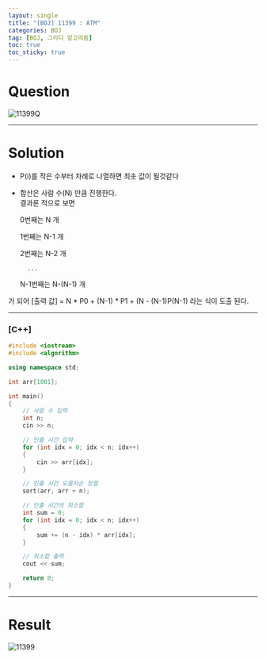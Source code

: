 ```yaml
---
layout: single
title: "[BOJ] 11399 : ATM"
categories: BOJ
tag: [BOJ, 그리디 알고리즘]
toc: true
toc_sticky: true
---
```


# Question
![11399Q](https://user-images.githubusercontent.com/97664446/169690433-52ffe891-f145-4958-9d1a-4622d1e65fb5.PNG)

***

# Solution
- P(i)를 작은 수부터 차례로 나열하면 최솟 값이 될것같다 <br>
- 합산은 사람 수(N) 만큼 진행한다. <br>
결과론 적으로 보면

  0번째는 N 개

  1번째는 N-1 개

  2번째는 N-2 개

        ... 

  N-1번째는 N-(N-1) 개
  
가 되어 [출력 값] = N * P0 + (N-1) * P1 + (N - (N-1)P(N-1) 라는 식이 도출 된다.

***

### [C++]

```c++
#include <iostream>
#include <algorithm>

using namespace std;

int arr[1001];

int main()
{
	// 사람 수 입력
	int n;
	cin >> n;

	// 인출 시간 입력
	for (int idx = 0; idx < n; idx++)
	{
		cin >> arr[idx];
	}

	// 인출 시간 오름차순 정렬
	sort(arr, arr + n);

	// 인출 시간의 최소합
	int sum = 0;
	for (int idx = 0; idx < n; idx++)
	{
		sum += (n - idx) * arr[idx];
	}

	// 최소합 출력
	cout << sum;

	return 0;
}
```

***

# Result
![11399](https://user-images.githubusercontent.com/97664446/173351286-f4db2780-94ef-4604-a159-5e4e772ea23f.PNG)
